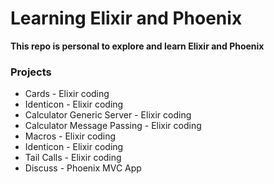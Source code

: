 # Learning Elixir and Phoenix

**This repo is personal to explore and learn Elixir and Phoenix**

### Projects
* Cards - Elixir coding
* Identicon - Elixir coding
* Calculator Generic Server - Elixir coding
* Calculator Message Passing - Elixir coding
* Macros - Elixir coding
* Identicon - Elixir coding
* Tail Calls - Elixir coding
* Discuss - Phoenix MVC App

